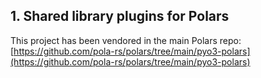 ## 1. Shared library plugins for Polars

This project has been vendored in the main Polars repo: [https://github.com/pola-rs/polars/tree/main/pyo3-polars](https://github.com/pola-rs/polars/tree/main/pyo3-polars) 
